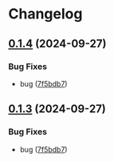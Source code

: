 # Changelog

## [0.1.4](https://github.com/mnpay/mn-payment-platforms/compare/qpay-v0.1.3...qpay-v0.1.4) (2024-09-27)


### Bug Fixes

* bug ([7f5bdb7](https://github.com/mnpay/mn-payment-platforms/commit/7f5bdb74ee006b8e66253648fc244aebb92a4183))

## [0.1.3](https://github.com/mnpay/mn-payment-platforms/compare/qpay-v0.1.2...qpay-v0.1.3) (2024-09-27)


### Bug Fixes

* bug ([7f5bdb7](https://github.com/mnpay/mn-payment-platforms/commit/7f5bdb74ee006b8e66253648fc244aebb92a4183))
